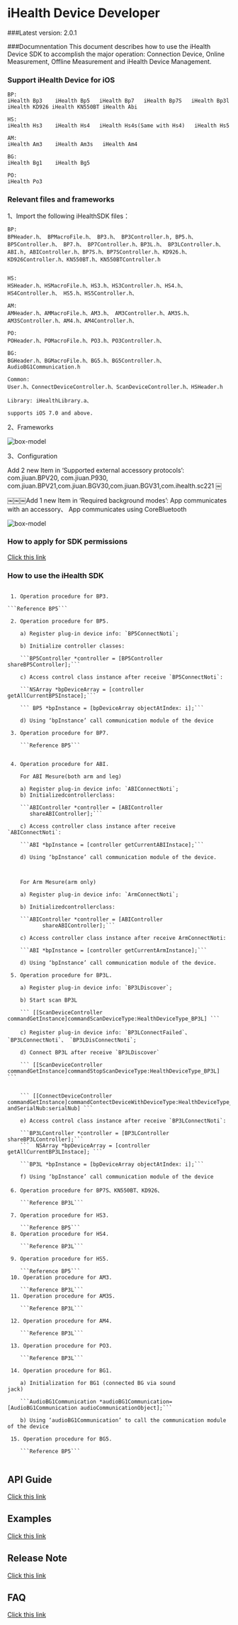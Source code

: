 # iHealth Device Developer 


###Latest version: 2.0.1


###Documnentation
This document describes how to use the iHealth Device SDK to accomplish the major operation: Connection Device, Online Measurement, Offline Measurement and iHealth Device Management.

### Support iHealth Device for iOS

    BP: 
    iHealth Bp3    iHealth Bp5   iHealth Bp7   iHealth Bp7S   iHealth Bp3l   iHealth KD926 iHealth KN550BT iHealth Abi 
    
    HS: 
    iHealth Hs3    iHealth Hs4   iHealth Hs4s(Same with Hs4)   iHealth Hs5  
    
    AM: 
    iHealth Am3    iHealth Am3s   iHealth Am4  
         
    BG: 
    iHealth Bg1    iHealth Bg5     
    
    PO: 
    iHealth Po3     




### Relevant files and frameworks
1、Import the following iHealthSDK files：   


    BP: 
    BPHeader.h、 BPMacroFile.h、 BP3.h、 BP3Controller.h, BP5.h、BP5Controller.h、 BP7.h、 BP7Controller.h、BP3L.h、 BP3LController.h、 ABI.h, ABIController.h、BP7S.h、BP7SController.h、KD926.h、KD926Controller.h、KN550BT.h、KN550BTController.h  
    
    
	HS: 
	HSHeader.h、HSMacroFile.h、HS3.h、HS3Controller.h、HS4.h、HS4Controller.h、 HS5.h、HS5Controller.h、
	
	AM: 
	AMHeader.h、AMMacroFile.h、AM3.h、 AM3Controller.h、AM3S.h、AM3SController.h、AM4.h、AM4Controller.h、
	
	PO: 
	POHeader.h、POMacroFile.h、PO3.h、PO3Controller.h、
	
	BG: 
	BGHeader.h、BGMacroFile.h、BG5.h、BG5Controller.h、AudioBG1Communication.h
	
	Common: 
	User.h、ConnectDeviceController.h、ScanDeviceController.h、HSHeader.h
	
	Library: iHealthLibrary.a、
	
	supports iOS 7.0 and above.

2、Frameworks

![box-model](https://github.com/iHealthDeviceLabs/iHealthDeviceLabs-iOS/blob/master/public/iOS_ihealth_Frameworks_doc.png?raw=true)

3、Configuration


Add 2 new Item in ‘Supported external accessory protocols’: com.jiuan.BPV20, com.jiuan.P930, com.jiuan.BPV21,com.jiuan.BGV30,com.jiuan.BGV31,com.ihealth.sc221￼
￼￼￼Add 1 new Item in ‘Required background modes’: App communicates with an accessory、 App communicates using CoreBluetooth![box-model](https://github.com/iHealthDeviceLabs/iHealthDeviceLabs-iOS/blob/master/public/iOS_ihealth_Configuration_doc.png?raw=true)

### How to apply for SDK permissions

[Click this link](https://github.com/iHealthDeviceLabs/iHealthDeviceLabs-iOS/blob/master/doc/Developer_Registration_Application_Instruction.md)
### How to use the iHealth SDK
``` 1. Operation procedure for BP3.
```Reference BP5```

 2. Operation procedure for BP5.

	a) Register plug-in device info: `BP5ConnectNoti`;
	b) Initialize controller classes:
	```BP5Controller *controller = [BP5ControllershareBP5Controller];```
	c) Access control class instance after receive `BP5ConnectNoti`: 
	```NSArray *bpDeviceArray = [controllergetAllCurrentBP5Instace];```	``` BP5 *bpInstance = [bpDeviceArray objectAtIndex: i];```	d) Using ‘bpInstance’ call communication module of the device
 3. Operation procedure for BP7.

	```Reference BP5```
 4. Operation procedure for ABI.

	For ABI Mesure(both arm and leg)
	a) Register plug-in device info: `ABIConnectNoti`;
	b) Initializedcontrollerclass:

	```ABIController *controller = [ABIController       shareABIController];```
	c) Access controller class instance after receive `ABIConnectNoti`:
	```ABI *bpInstance = [controller getCurrentABIInstace];```
	d) Using ‘bpInstance’ call communication module of the device.
	
	For Arm Mesure(arm only)
	a) Register plug-in device info: `ArmConnectNoti`; 

	b) Initializedcontrollerclass:
	```ABIController *controller = [ABIController           shareABIController];```
	c) Access controller class instance after receive ArmConnectNoti:
	```ABI *bpInstance = [controller getCurrentArmInstance];```
	d) Using ‘bpInstance’ call communication module of the device.
 5. Operation procedure for BP3L.

	a) Register plug-in device info: `BP3LDiscover`;

	b) Start scan BP3L

	``` [[ScanDeviceController commandGetInstance]commandScanDeviceType:HealthDeviceType_BP3L] ```

	c) Register plug-in device info: `BP3LConnectFailed`、`BP3LConnectNoti`、	`BP3LDisConnectNoti`;

	d) Connect BP3L after receive `BP3LDiscover`

	``` [[ScanDeviceController commandGetInstance]commandStopScanDeviceType:HealthDeviceType_BP3L] ```


	``` [[ConnectDeviceController commandGetInstance]commandContectDeviceWithDeviceType:HealthDeviceType_BP3L andSerialNub:serialNub] ```

	e) Access control class instance after receive `BP3LConnectNoti`: 

	```BP3LController *controller = [BP3LController
shareBP3LController];```
	```  NSArray *bpDeviceArray = [controller
getAllCurrentBP3LInstace]; ```

	```BP3L *bpInstance = [bpDeviceArray objectAtIndex: i];```

	f) Using ‘bpInstance’ call communication module of the device

 6. Operation procedure for BP7S、KN550BT、KD926、

	```Reference BP3L```

 7. Operation procedure for HS3.

	```Reference BP5```
 8. Operation procedure for HS4.

	```Reference BP3L```
 9. Operation procedure for HS5.

	```Reference BP5```
 10. Operation procedure for AM3.	```Reference BP3L```
 11. Operation procedure for AM3S.	```Reference BP3L```
 12. Operation procedure for AM4.	```Reference BP3L```
 13. Operation procedure for PO3.	```Reference BP3L```
 14. Operation procedure for BG1.
	a) Initialization for BG1 (connected BG via soundjack)
	```AudioBG1Communication *audioBG1Communication=[AudioBG1Communication audioCommunicationObject];```
	b) Using ‘audioBG1Communication’ to call the communication module of the device

 15. Operation procedure for BG5.
	```Reference BP5``````
## API Guide

[Click this link](https://github.com/iHealthDeviceLabs/iHealthDeviceLabs-iOS/tree/master/api-docs)

## Examples[Click this link](https://github.com/iHealthDeviceLabs/iHealthDeviceLabs-iOS/tree/master/examples)
## Release Note

[Click this link](https://github.com/iHealthDeviceLabs/iHealthDeviceLabs-iOS/blob/master/doc/ReleaseNote.md)
## FAQ

[Click this link](https://github.com/iHealthDeviceLabs/iHealthDeviceLabs-iOS/blob/master/doc/FAQ.md)





